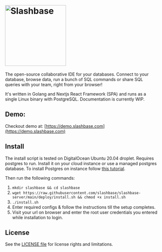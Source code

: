 # [<img src="https://slashbase.com/logo.png" alt="Slashbase" width="200">](https://slashbase.com)

The open-source collaborative IDE for your databases. Connect to your database, browse data, run a bunch of SQL commands or share SQL queries with your team, right from your browser!

It's written in Golang and Nextjs React Framework (SPA) and runs as a single Linux binary with PostgreSQL. Documentation is currently WIP.

## Demo:

Checkout demo at: [https://demo.slashbase.com](https://demo.slashbase.com)

## Install

The install script is tested on DigitalOcean Ubuntu 20.04 droplet. Requires postgres to run. Install it on your cloud instance or use a managed postgres database. To install Postgres on instance follow [this tutorial](https://www.digitalocean.com/community/tutorials/how-to-install-and-use-postgresql-on-ubuntu-20-04). 

Then run the following commands:

1. `mkdir slashbase && cd slashbase`
2. `wget https://raw.githubusercontent.com/slashbase/slashbase-server/main/deploy/install.sh && chmod +x install.sh`
3. `./install.sh`
4. Enter required configs & follow the instructions till the setup completes.
5. Visit your url on browser and enter the root user credentials you entered while installation to login.

## License

See the [LICENSE file](LICENSE.txt) for license rights and limitations.
